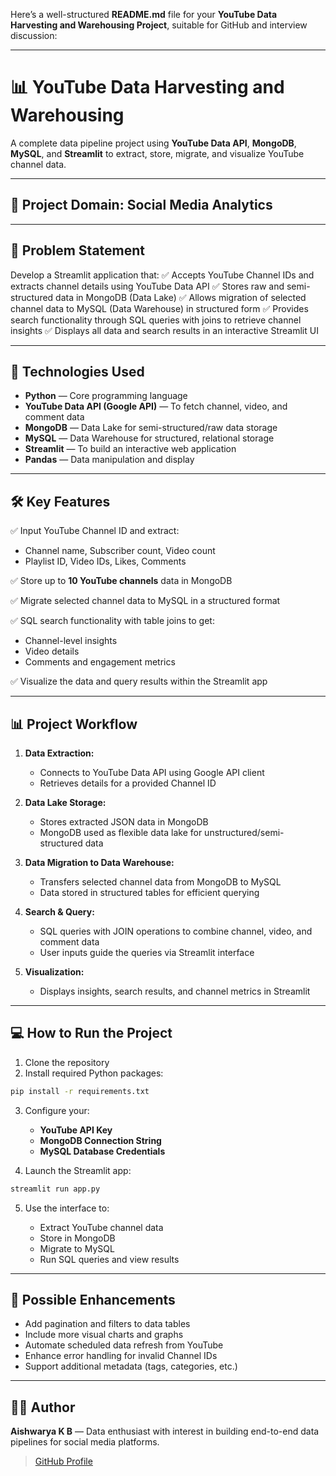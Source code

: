 Here’s a well-structured **README.md** file for your **YouTube Data Harvesting and Warehousing Project**, suitable for GitHub and interview discussion:

---

# 📊 YouTube Data Harvesting and Warehousing

A complete data pipeline project using **YouTube Data API**, **MongoDB**, **MySQL**, and **Streamlit** to extract, store, migrate, and visualize YouTube channel data.

---

## 📁 **Project Domain:** Social Media Analytics

---

## 🎯 **Problem Statement**

Develop a Streamlit application that:
✅ Accepts YouTube Channel IDs and extracts channel details using YouTube Data API
✅ Stores raw and semi-structured data in MongoDB (Data Lake)
✅ Allows migration of selected channel data to MySQL (Data Warehouse) in structured form
✅ Provides search functionality through SQL queries with joins to retrieve channel insights
✅ Displays all data and search results in an interactive Streamlit UI

---

## 🚀 **Technologies Used**

* **Python** — Core programming language
* **YouTube Data API (Google API)** — To fetch channel, video, and comment data
* **MongoDB** — Data Lake for semi-structured/raw data storage
* **MySQL** — Data Warehouse for structured, relational storage
* **Streamlit** — To build an interactive web application
* **Pandas** — Data manipulation and display

---

## 🛠️ **Key Features**

✅ Input YouTube Channel ID and extract:

* Channel name, Subscriber count, Video count
* Playlist ID, Video IDs, Likes, Comments

✅ Store up to **10 YouTube channels** data in MongoDB

✅ Migrate selected channel data to MySQL in a structured format

✅ SQL search functionality with table joins to get:

* Channel-level insights
* Video details
* Comments and engagement metrics

✅ Visualize the data and query results within the Streamlit app

---

## 📊 **Project Workflow**

1. **Data Extraction:**

   * Connects to YouTube Data API using Google API client
   * Retrieves details for a provided Channel ID

2. **Data Lake Storage:**

   * Stores extracted JSON data in MongoDB
   * MongoDB used as flexible data lake for unstructured/semi-structured data

3. **Data Migration to Data Warehouse:**

   * Transfers selected channel data from MongoDB to MySQL
   * Data stored in structured tables for efficient querying

4. **Search & Query:**

   * SQL queries with JOIN operations to combine channel, video, and comment data
   * User inputs guide the queries via Streamlit interface

5. **Visualization:**

   * Displays insights, search results, and channel metrics in Streamlit

---

## 💻 **How to Run the Project**

1. Clone the repository
2. Install required Python packages:

```bash
pip install -r requirements.txt
```

3. Configure your:

   * **YouTube API Key**
   * **MongoDB Connection String**
   * **MySQL Database Credentials**

4. Launch the Streamlit app:

```bash
streamlit run app.py
```

5. Use the interface to:

   * Extract YouTube channel data
   * Store in MongoDB
   * Migrate to MySQL
   * Run SQL queries and view results

---

## 🧩 **Possible Enhancements**

* Add pagination and filters to data tables
* Include more visual charts and graphs
* Automate scheduled data refresh from YouTube
* Enhance error handling for invalid Channel IDs
* Support additional metadata (tags, categories, etc.)

---

## 👩‍💻 **Author**

**Aishwarya K B** — Data enthusiast with interest in building end-to-end data pipelines for social media platforms.

> [GitHub Profile](https://github.com/Aishwarya-KB-Gowda)

